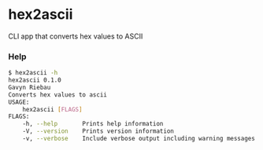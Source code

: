 # hex2ascii
CLI app that converts hex values to ASCII

### Help

```bash
$ hex2ascii -h
hex2ascii 0.1.0
Gavyn Riebau
Converts hex values to ascii
USAGE:
    hex2ascii [FLAGS]
FLAGS:
    -h, --help       Prints help information
    -V, --version    Prints version information
    -v, --verbose    Include verbose output including warning messages written to stderr
```
